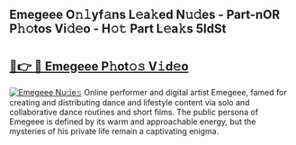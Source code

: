 ## Emegeee O𝚗𝚕yf𝚊ns L𝚎a𝚔ed N𝚞𝚍es - Part-nOR P𝚑𝚘tos Vi𝚍𝚎o - H𝚘𝚝 Part L𝚎a𝚔s 5IdSt

# <h2><a href="http://kfbgu6p.oniu.top/?m=Emegeee">🔗👉 🔴 Emegeee P𝚑ot𝚘𝚜 V𝚒d𝚎o</a></h2>

[![Emegeee Nu𝚍e𝚜](https://i.imgur.com/0qMVB7G.gif)](http://kfbgu6p.oniu.top/?m=Emegeee)
Online performer and digital artist Emegeee, famed for creating and distributing dance and lifestyle content via solo and collaborative dance routines and short films. The public persona of Emegeee is defined by its warm and approachable energy, but the mysteries of his private life remain a captivating enigma.  

